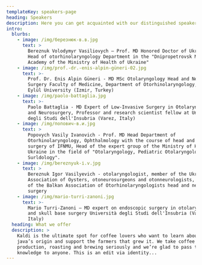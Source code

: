 ```yaml
---
templateKey: speakers-page
heading: Speakers
description: Here you can get acquainted with our distinguished speakers
intro:
  blurbs:
    - image: /img/березнюк-в.в.jpg
      text: >
        Bereznuk Volodymyr Vasiliovych – Prof. MD Honored Doctor of Ukraine,
        Head of otorhinolaryngology Department in the "Dnipropetrovsk Medical
        Academy of the Ministry of Health of Ukraine"
    - image: /img/prof.-dr.-enis-alpin-güneri-02.jpg
      text: >-
        Prof. Dr. Enis Alpin Güneri - MD MSc Otolaryngology Head and Neck
        Surgery Faculty of Medicine, Department of Otorhinolaryngology, Dokuz
        Eylül University (Izmir, Turkey)
    - image: /img/paolo-battaglia.jpg
      text: >-
        Paolo Battaglia - MD Expert of Low-Invasive Surgery in Otolaryngology
        and Neurosurgery, Professor and research scientist fellow at Università
        degli Studi dell'Insubria (Varez, Italy)
    - image: /img/попович-в.и.jpg
      text: >
        Popovych Vasily Ivanovich - Prof. MD Head Department of
        Otorhinolaryngology, Ophthalmology with the course of head and neck
        surgery of IFNMU, Head of the expert group of the Ministry of Health of
        Ukraine in the field of "Otolaryngology, Pediatric Otolaryngology,
        Surldology".
    - image: /img/bereznyuk-і.v.jpg
      text: >
        Bereznuk Igor Vasilyevich - otolaryngologist, member of the Ukrainian
        Association of Oysters, otoneurosurgeons and otonneurologists, a member
        of the Balkan Association of Otorhinolaryngologists head and neck
        surgery
    - image: /img/mario-turri-zanoni.jpg
      text: >-
        Mario Turri-Zanoni – MD expert on endoscopic surgery in otolaryngology
        and skull base surgery Università degli Studi dell'Insubria (Varez,
        Italy)
  heading: What we offer
  description: >
    Kaldi is the ultimate spot for coffee lovers who want to learn about their
    java’s origin and support the farmers that grew it. We take coffee
    production, roasting and brewing seriously and we’re glad to pass that
    knowledge to anyone. This is an edit via identity...
---
```


